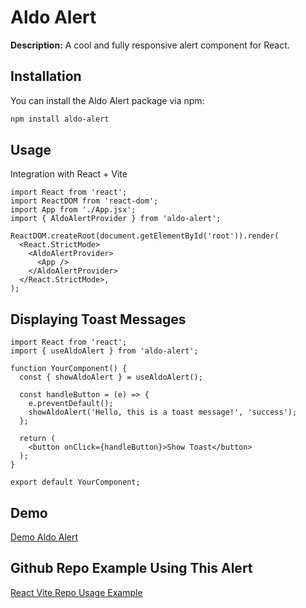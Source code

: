 # Aldo Alert

**Description:** A cool and fully responsive alert component for React.

## Installation

You can install the Aldo Alert package via npm:

```bash
npm install aldo-alert
```

## Usage
Integration with React + Vite
```
import React from 'react';
import ReactDOM from 'react-dom';
import App from './App.jsx';
import { AldoAlertProvider } from 'aldo-alert';

ReactDOM.createRoot(document.getElementById('root')).render(
  <React.StrictMode>
    <AldoAlertProvider>
      <App />
    </AldoAlertProvider>
  </React.StrictMode>,
);
```

## Displaying Toast Messages
```
import React from 'react';
import { useAldoAlert } from 'aldo-alert';

function YourComponent() {
  const { showAldoAlert } = useAldoAlert();

  const handleButton = (e) => {
    e.preventDefault();
    showAldoAlert('Hello, this is a toast message!', 'success');
  };

  return (
    <button onClick={handleButton}>Show Toast</button>
  );
}

export default YourComponent;
```

## Demo
[Demo Aldo Alert](https://demo-aldo-alert.vercel.app/)

## Github Repo Example Using This Alert
[React Vite Repo Usage Example]([https://demo-aldo-alert.vercel.app/](https://github.com/aldoprogrammer/demo-aldo-alert))

